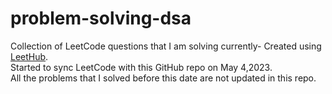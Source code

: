 # problem-solving-dsa
Collection of LeetCode questions that I am solving currently- Created using [LeetHub](https://github.com/QasimWani/LeetHub).  
Started to sync LeetCode with this GitHub repo on May 4,2023.  
All the problems that I solved before this date are not updated in this repo.
